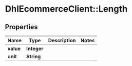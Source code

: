 # DhlEcommerceClient::Length

## Properties
Name | Type | Description | Notes
------------ | ------------- | ------------- | -------------
**value** | **Integer** |  |
**unit** | **String** |  |


